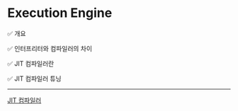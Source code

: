 # Execution Engine

✅ 개요

✅ 인터프리터와 컴파일러의 차이

✅ JIT 컴파일러란

✅ JIT 컴파일러 튜닝

---

[JIT 컴파일러](https://github.com/uneap/tech-note/tree/master/Java/JIT%20%EC%BB%B4%ED%8C%8C%EC%9D%BC%EB%9F%AC)


